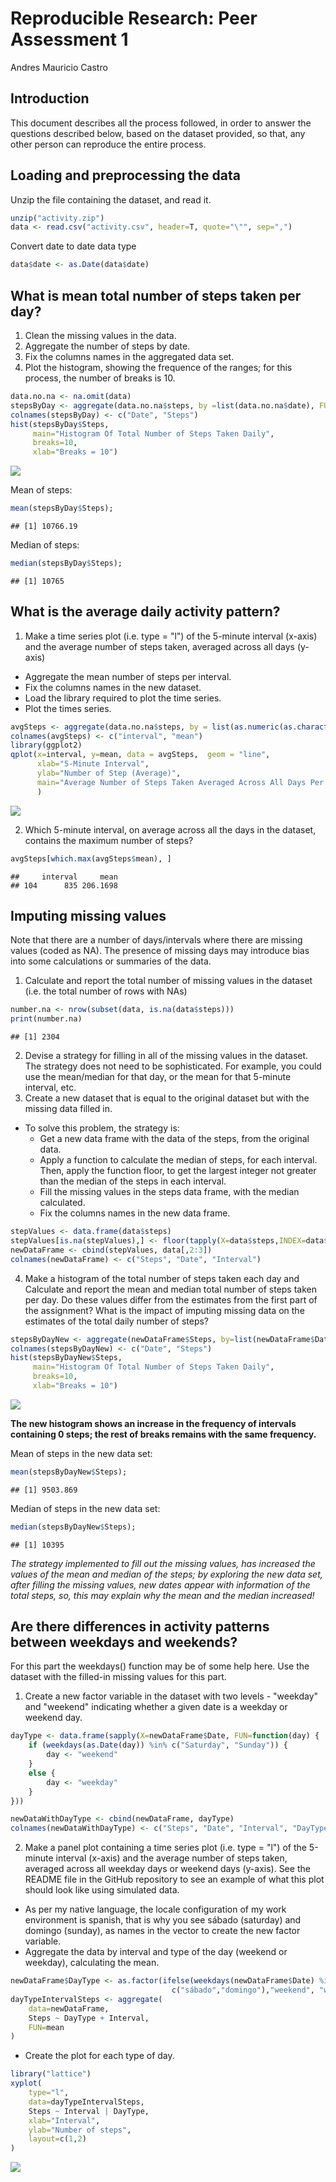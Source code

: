 # Reproducible Research: Peer Assessment 1
Andres Mauricio Castro

## Introduction
This document describes all the process followed, in order to answer the questions described below, based on the dataset provided, so that, any other person can reproduce the entire process.

## Loading and preprocessing the data
Unzip the file containing the dataset, and read it.


```r
unzip("activity.zip")
data <- read.csv("activity.csv", header=T, quote="\"", sep=",")
```

Convert date to date data type

```r
data$date <- as.Date(data$date) 
```

## What is mean total number of steps taken per day?

1. Clean the missing values in the data.
2. Aggregate the number of steps by date.
3. Fix the columns names in the aggregated data set.
4. Plot the histogram, showing the frequence of the ranges; for this process, the number of breaks is 10.


```r
data.no.na <- na.omit(data) 
stepsByDay <- aggregate(data.no.na$steps, by =list(data.no.na$date), FUN = "sum")
colnames(stepsByDay) <- c("Date", "Steps")
hist(stepsByDay$Steps, 
     main="Histogram Of Total Number of Steps Taken Daily",
     breaks=10,
     xlab="Breaks = 10") 
```

![](PA1_template_files/figure-html/unnamed-chunk-3-1.png) 

Mean of steps:

```r
mean(stepsByDay$Steps); 
```

```
## [1] 10766.19
```
Median of steps:

```r
median(stepsByDay$Steps); 
```

```
## [1] 10765
```

## What is the average daily activity pattern?

1. Make a time series plot (i.e. type = "l") of the 5-minute interval (x-axis) and the average number of steps taken, averaged across all days (y-axis)

- Aggregate the mean number of steps per interval.
- Fix the columns names in the new dataset.
- Load the library required to plot the time series.
- Plot the times series.

```r
avgSteps <- aggregate(data.no.na$steps, by = list(as.numeric(as.character(data.no.na$interval))), FUN = "mean")
colnames(avgSteps) <- c("interval", "mean")
library(ggplot2)
qplot(x=interval, y=mean, data = avgSteps,  geom = "line",
      xlab="5-Minute Interval",
      ylab="Number of Step (Average)",
      main="Average Number of Steps Taken Averaged Across All Days Per Interval"
      )
```

![](PA1_template_files/figure-html/unnamed-chunk-6-1.png) 

2. Which 5-minute interval, on average across all the days in the dataset, contains the maximum number of steps?

```r
avgSteps[which.max(avgSteps$mean), ]
```

```
##     interval     mean
## 104      835 206.1698
```

## Imputing missing values

Note that there are a number of days/intervals where there are missing values (coded as NA). The presence of missing days may introduce bias into some calculations or summaries of the data.

1. Calculate and report the total number of missing values in the dataset (i.e. the total number of rows with NAs)


```r
number.na <- nrow(subset(data, is.na(data$steps)))
print(number.na)
```

```
## [1] 2304
```

2. Devise a strategy for filling in all of the missing values in the dataset. The strategy does not need to be sophisticated. For example, you could use the mean/median for that day, or the mean for that 5-minute interval, etc.
3. Create a new dataset that is equal to the original dataset but with the missing data filled in.

- To solve this problem, the strategy is:
    - Get a new data frame with the data of the steps, from the original data.
    - Apply a function to calculate the median of steps, for each interval. Then, apply the function floor, to
    get the largest integer not greater than the median of the steps in each interval.
    - Fill the missing values in the steps data frame, with the median calculated.
    - Fix the columns names in the new data frame.    


```r
stepValues <- data.frame(data$steps)
stepValues[is.na(stepValues),] <- floor(tapply(X=data$steps,INDEX=data$interval,FUN=median,na.rm=TRUE))
newDataFrame <- cbind(stepValues, data[,2:3])
colnames(newDataFrame) <- c("Steps", "Date", "Interval")
```


4. Make a histogram of the total number of steps taken each day and Calculate and report the mean and median total number of steps taken per day. Do these values differ from the estimates from the first part of the assignment? What is the impact of imputing missing data on the estimates of the total daily number of steps?


```r
stepsByDayNew <- aggregate(newDataFrame$Steps, by=list(newDataFrame$Date), FUN = "sum")
colnames(stepsByDayNew) <- c("Date", "Steps")
hist(stepsByDayNew$Steps, 
     main="Histogram Of Total Number of Steps Taken Daily",
     breaks=10,
     xlab="Breaks = 10")
```

![](PA1_template_files/figure-html/unnamed-chunk-10-1.png) 

**The new histogram shows an increase in the frequency of intervals containing 0 steps; the rest of breaks remains with the same frequency.**

Mean of steps in the new data set:

```r
mean(stepsByDayNew$Steps); 
```

```
## [1] 9503.869
```
Median of steps in the new data set:

```r
median(stepsByDayNew$Steps); 
```

```
## [1] 10395
```

*The strategy implemented to fill out the missing values, has increased the values of the mean and median of the steps; by exploring the new data set, after filling the missing values, new dates appear with information of the total steps, so, this may explain why the mean and the median increased!*

## Are there differences in activity patterns between weekdays and weekends?

For this part the weekdays() function may be of some help here. Use the dataset with the filled-in missing values for this part.

1. Create a new factor variable in the dataset with two levels - "weekday" and "weekend" indicating whether a given date is a weekday or weekend day.


```r
dayType <- data.frame(sapply(X=newDataFrame$Date, FUN=function(day) {
    if (weekdays(as.Date(day)) %in% c("Saturday", "Sunday")) {
        day <- "weekend"
    }
    else {
        day <- "weekday"
    } 
}))

newDataWithDayType <- cbind(newDataFrame, dayType)
colnames(newDataWithDayType) <- c("Steps", "Date", "Interval", "DayType")
```

2. Make a panel plot containing a time series plot (i.e. type = "l") of the 5-minute interval (x-axis) and the average number of steps taken, averaged across all weekday days or weekend days (y-axis). See the README file in the GitHub repository to see an example of what this plot should look like using simulated data.

- As per my native language, the locale configuration of my work environment is spanish, that is why you see 
sábado (saturday) and domingo (sunday), as names in the vector to create the new factor variable.
- Aggregate the data by interval and type of the day (weekend or weekday), calculating the mean.

```r
newDataFrame$DayType <- as.factor(ifelse(weekdays(newDataFrame$Date) %in% 
                                    c("sábado","domingo"),"weekend", "weekday"))
dayTypeIntervalSteps <- aggregate(
    data=newDataFrame,
    Steps ~ DayType + Interval,
    FUN=mean
)
```
- Create the plot for each type of day.

```r
library("lattice")
xyplot(
    type="l",
    data=dayTypeIntervalSteps,
    Steps ~ Interval | DayType,
    xlab="Interval",
    ylab="Number of steps",
    layout=c(1,2)
)
```

![](PA1_template_files/figure-html/unnamed-chunk-15-1.png) 
